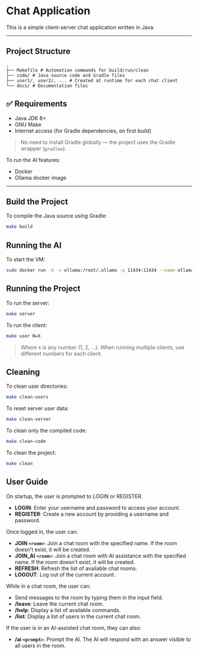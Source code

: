 # Chat Application 

This is a simple client-server chat application written in Java. 

---

## Project Structure

```plaintext
.
├── Makefile # Automation commands for build/run/clean
├── code/ # Java source code and Gradle files
├── user1/, user2/, ... # Created at runtime for each chat client
└── docs/ # Documentation files
```

## ✅ Requirements

- Java JDK 8+
- GNU Make
- Internet access (for Gradle dependencies, on first build)


> No need to install Gradle globally — the project uses the Gradle wrapper (`gradlew`).

To run the AI features: 

- Docker 
- Ollama docker image 

---

## Build the Project

To compile the Java source using Gradle:

```bash
make build
```
## Running the AI

To start the VM:

```bash
sudo docker run -d -v ollama:/root/.ollama -p 11434:11434 --name ollama14 ollama/ollama 
```

## Running the Project

To run the server:

```bash
make server
```

To run the client:

```bash
make user N=X
```
> Where `X` is any number (1, 2, ...). When running multiple clients, use different numbers for each client.


## Cleaning

To clean user directories:
```bash
make clean-users
```

To reset server user data:
```bash
make clean-server
```

To clean only the compiled code:
```bash
make clean-code
```

To clean the project:

```bash
make clean
```

## User Guide

On startup, the user is prompted to LOGIN or REGISTER.
- **LOGIN**: Enter your username and password to access your account.
- **REGISTER**: Create a new account by providing a username and password.

Once logged in, the user can:

- **JOIN `<room>`**: Join a chat room with the specified name. If the room doesn't exist, it will be created.
- **JOIN_AI `<room>`**: Join a chat room with AI assistance with the specified name. If the room doesn't exist, it will be created.
- **REFRESH**: Refresh the list of available chat rooms.
- **LOGOUT**: Log out of the current account.

While in a chat room, the user can:

- Send messages to the room by typing them in the input field.
- **/leave**: Leave the current chat room.
- **/help**: Display a list of available commands.
- **/list**: Display a list of users in the current chat room.

If the user is in an AI-assisted chat room, they can also:

- **/ai `<prompt>`**: Prompt the AI. The AI will respond with an answer visible to all users in the room.

